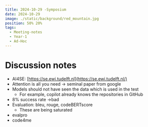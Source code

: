 ```yaml
---
title: 2024-10-29 -Symposium
date: 2024-10-29
image: ./static/background/red_mountain.jpg
position: 50% 20%
tags:
  - Meeting-notes
  - Year-1
  - Ad-Hoc
---
```


# Discussion notes

- AI4SE: [https://se.ewi.tudelft.nl](https://se.ewi.tudelft.nl/)
- Attention is all you need → seminal paper from google
- Models should not have seen the data which is used in the test
    - For example, copilot already knows the repositories in GitHub
- 8% success rate →bad
- Evaluation: bleu, rouge, codeBERTscore
    - These are being saturated
- evalpro
- code4me
